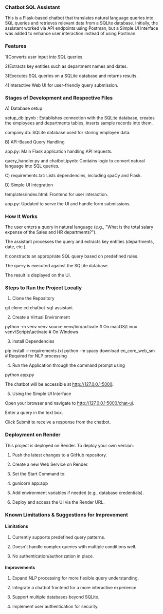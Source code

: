 ### Chatbot SQL Assistant

This is a Flask-based chatbot that translates natural language queries into SQL queries and retrieves relevant data from a SQLite database. Initially, the assistant worked via API endpoints using Postman, but a Simple UI Interface was added to enhance user interaction instead of using Postman.

### Features

1)Converts user input into SQL queries.

2)Extracts key entities such as department names and dates.

3)Executes SQL queries on a SQLite database and returns results.

4)Interactive Web UI for user-friendly query submission.

### Stages of Development and Respective Files

A) Database setup

setup_db.ipynb : Establishes connection with the SQLite database, creates the employees and departments tables, inserts sample records into them.

company.db: SQLite database used for storing employee data.

B) API-Based Query Handling

app.py: Main Flask application handling API requests.

query_handler.py and chatbot.ipynb: Contains logic to convert natural language into SQL queries.

C) requirements.txt: Lists dependencies, including spaCy and Flask.

D) Simple UI Integration

templates/index.html: Frontend for user interaction.

app.py: Updated to serve the UI and handle form submissions.

### How It Works

The user enters a query in natural language (e.g., "What is the total salary expense of the Sales and HR departments?").

The assistant processes the query and extracts key entities (departments, date, etc.).

It constructs an appropriate SQL query based on predefined rules.

The query is executed against the SQLite database.

The result is displayed on the UI.

### Steps to Run the Project Locally

1. Clone the Repository

git clone <repo-url>
cd chatbot-sql-assistant

2. Create a Virtual Environment

python -m venv venv
source venv/bin/activate  # On macOS/Linux
venv\Scripts\activate  # On Windows

3. Install Dependencies

pip install -r requirements.txt
python -m spacy download en_core_web_sm  # Required for NLP processing

4. Run the Application through the command prompt using

python app.py

The chatbot will be accessible at http://127.0.0.1:5000.

5. Using the Simple UI Interface

Open your browser and navigate to http://127.0.0.1:5000/chat-ui.

Enter a query in the text box.

Click Submit to receive a response from the chatbot.

### Deployment on Render

This project is deployed on Render. To deploy your own version:

1) Push the latest changes to a GitHub repository.

2) Create a new Web Service on Render.

3) Set the Start Command to:

4) gunicorn app:app

5) Add environment variables if needed (e.g., database credentials).

6) Deploy and access the UI via the Render URL.

### Known Limitations & Suggestions for Improvement

#### Limitations

1) Currently supports predefined query patterns.

2) Doesn't handle complex queries with multiple conditions well.

3) No authentication/authorization in place.

#### Improvements

1) Expand NLP processing for more flexible query understanding.

2) Integrate a chatbot frontend for a more interactive experience.

3) Support multiple databases beyond SQLite.

4) Implement user authentication for security.

